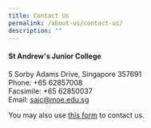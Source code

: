 ```yaml
---
title: Contact Us
permalink: /about-us/contact-us/
description: ""
---
```

<h4><strong>St Andrew's Junior College</strong></h4>
<p>5 Sorby Adams Drive, Singapore 357691<br />Phone: +65 62857008<br />Facsimile: +65 62850037<br />Email:&nbsp;<a href="mailto:sajc@moe.edu.sg">sajc@moe.edu.sg</a></p>
<p>You may also use&nbsp;<a href="https://forms.cwp.gov.sg/standrewsjc2/formVZCI5" target="_blank" rel="noopener">this form</a>&nbsp;to contact us.</p>
